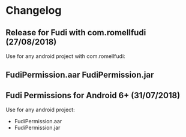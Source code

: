 # Changelog

## Release for Fudi with com.romellfudi (27/08/2018)
Use for any android project with com.romellfudi:

FudiPermission.aar
FudiPermission.jar
---

## Fudi Permissions for Android 6+ (31/07/2018)
Use for any android project:

- FudiPermission.aar 
- FudiPermission.jar